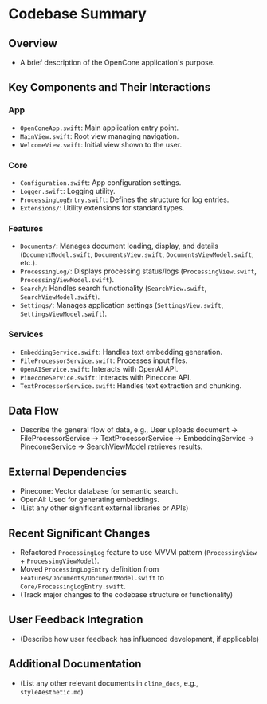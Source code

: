# Codebase Summary

## Overview
- A brief description of the OpenCone application's purpose.

## Key Components and Their Interactions
### App
- `OpenConeApp.swift`: Main application entry point.
- `MainView.swift`: Root view managing navigation.
- `WelcomeView.swift`: Initial view shown to the user.
### Core
- `Configuration.swift`: App configuration settings.
- `Logger.swift`: Logging utility.
- `ProcessingLogEntry.swift`: Defines the structure for log entries.
- `Extensions/`: Utility extensions for standard types.
### Features
- `Documents/`: Manages document loading, display, and details (`DocumentModel.swift`, `DocumentsView.swift`, `DocumentsViewModel.swift`, etc.).
- `ProcessingLog/`: Displays processing status/logs (`ProcessingView.swift`, `ProcessingViewModel.swift`).
- `Search/`: Handles search functionality (`SearchView.swift`, `SearchViewModel.swift`).
- `Settings/`: Manages application settings (`SettingsView.swift`, `SettingsViewModel.swift`).
### Services
- `EmbeddingService.swift`: Handles text embedding generation.
- `FileProcessorService.swift`: Processes input files.
- `OpenAIService.swift`: Interacts with OpenAI API.
- `PineconeService.swift`: Interacts with Pinecone API.
- `TextProcessorService.swift`: Handles text extraction and chunking.

## Data Flow
- Describe the general flow of data, e.g., User uploads document -> FileProcessorService -> TextProcessorService -> EmbeddingService -> PineconeService -> SearchViewModel retrieves results.

## External Dependencies
- Pinecone: Vector database for semantic search.
- OpenAI: Used for generating embeddings.
- (List any other significant external libraries or APIs)

## Recent Significant Changes
- Refactored `ProcessingLog` feature to use MVVM pattern (`ProcessingView` + `ProcessingViewModel`).
- Moved `ProcessingLogEntry` definition from `Features/Documents/DocumentModel.swift` to `Core/ProcessingLogEntry.swift`.
- (Track major changes to the codebase structure or functionality)

## User Feedback Integration
- (Describe how user feedback has influenced development, if applicable)

## Additional Documentation
- (List any other relevant documents in `cline_docs`, e.g., `styleAesthetic.md`)
